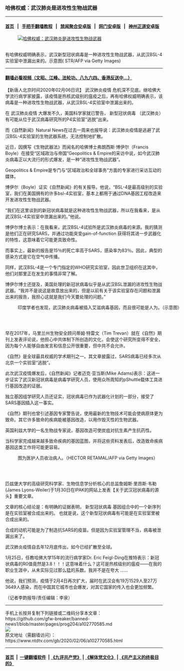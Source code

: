 ### 哈佛权威：武汉肺炎是进攻性生物战武器
------------------------

#### [首页](https://github.com/gfw-breaker/banned-news1/blob/master/README.md) &nbsp;&nbsp;|&nbsp;&nbsp; [手把手翻墙教程](https://github.com/gfw-breaker/guides/wiki) &nbsp;&nbsp;|&nbsp;&nbsp; [禁闻聚合安卓版](https://github.com/gfw-breaker/bn-android) &nbsp;&nbsp;|&nbsp;&nbsp; [网门安卓版](https://github.com/oGate2/oGate) &nbsp;&nbsp;|&nbsp;&nbsp; [神州正道安卓版](https://github.com/SzzdOgate/update) 



<div><div class="featured_image">
 <a href="https://i.ntdtv.com/assets/uploads/2020/02/GettyImages-1198473034-2.jpg" target="_blank">
  <figure>
   <img alt="哈佛权威：武汉肺炎是进攻性生物战武器" src="https://i.ntdtv.com/assets/uploads/2020/02/GettyImages-1198473034-2-800x450.jpg"/>
  </figure><br/>
 </a>
 <span class="caption">
  有哈佛权威明确表示，武汉新型冠状病毒是一种进攻性生物战武器，从武汉BSL-4实验室中泄漏出来的。示意图( STR/AFP via Getty Images)
 </span>
</div>
</div><hr/>

#### [翻墙必看视频（文昭、江峰、法轮功、八九六四、香港反送中...）](https://github.com/gfw-breaker/banned-news1/blob/master/pages/link3.md)

<div><div class="post_content" itemprop="articleBody">
 <p>
  【新唐人北京时间2020年02月06日讯】
  <ok href="https://www.ntdtv.com/gb/442749.htm">
   武汉肺炎疫情
  </ok>
  危机深不见底。继哈佛大学流行病学家披露，该疫情是热核武级别的瘟疫之后，再有哈佛权威明确表示，该病毒是一种进攻性生物战武器，从武汉BSL-4实验室中泄漏出来的。
 </p>
 <p>
  在
  <ok href="https://www.ntdtv.com/gb/442749.htm">
   武汉肺炎疫情
  </ok>
  大爆发不久，美国科学家就已警告，
  <ok href="https://www.ntdtv.com/gb/新型冠状病毒.htm">
   新型冠状病毒
  </ok>
  （武汉肺炎）有可能从位于武汉病毒研究所的P4实验室“逃脱”出来。
 </p>
 <p>
  而《自然新闻》Natural News在过去一周来也报导说：武汉肺炎疫情是逃避了武汉BSL-4实验室的生物武器系统，无法控制地扩散。
 </p>
 <p>
  近日，因撰写《生物武器法》而闻名的哈佛博士弗朗西斯·博伊尔（Francis Boyle）在接受“区域政治与帝国”Geopolitics &amp; Empire的采访中说，如今武汉肺炎病毒正以大流行的形式爆发，是一种“进攻性生物战武器”。
 </p>
 <p>
  Geopolitics &amp; Empire是专门与“区域政治和全球事务”方面的专家进行采访互动的媒体。
 </p>
 <p>
  博伊尔（Boyle）证实《自然新闻》的有关报导。他说，“BSL-4是最高级别的实验室，我们在美国拥有的许多bsl-4实验室，基本上都用于通过DNA基因工程改造来开发进攻性生物战武器。
 </p>
 <p>
  “我们在这里谈到的新冠状病毒就是这种进攻性生物战武器，所以在我看来，是从武汉BSL-4实验室中泄漏出来的。”他说。
 </p>
 <p>
  博伊尔博士表示：在我看来，武汉BSL-4试验所是武汉肺炎病毒的来源。我的猜测是他们正在研究SARS，并通过功能突变gain-of-function 获得将其进一步武器化的特性，这意味着它可能更具致命性。
 </p>
 <p>
  而事实上，最新的报告是15％的死亡率高于SARS，感染率为83％。因此，典型的感染方式是它在空气中传播。
 </p>
 <p>
  同样，武汉BSL-4是一个专门指定的WHO研究实验室，因此世卫组织在这其中，他们对那里正在发生的事情非常了解。
 </p>
 <p>
  博伊尔博士还提及，美国处理的新冠状病毒似乎是从武汉BSL泄漏的进攻性生物战武器。“我并不是说这是故意放出来的，但是以前有关于该实验室存在问题和泄漏出来的报告，我担心这就是我们今天要处理的问题。”
 </p>
 <figure class="wp-caption alignnone" id="attachment_102766911" style="width: 600px">
  <ok href="https://i.ntdtv.com/assets/uploads/2020/02/virus-1812092_1920.jpg">
   <img alt="" class="size-medium wp-image-102766911" src="https://i.ntdtv.com/assets/uploads/2020/02/virus-1812092_1920-600x338.jpg"/>
  </ok>
  <br/><figcaption class="wp-caption-text">
   印度学者也发现，武汉肺炎病毒被插入艾滋病毒基因，而且很可能是人为。（示意图）
  </figcaption><br/>
 </figure><br/>
 <p>
  早在2017年，马里兰州生物安全顾问蒂姆·特雷文（Tim Trevan）就在《自然》期刊上发表评论说，他担心中共体制下所创造的文化，会使这个研究所变得不安全，因为每个人能够自由发言和信息公开很重要，但中共不会允许。
 </p>
 <p>
  《自然》是全球最具权威的学术期刊之一。其文章披露过，SARS病毒已经多次从北京一个实验室“逃脱”。
 </p>
 <p>
  此次武汉疫情爆发后，《自然新闻》记者迈克·亚当斯(Mike Adams)表示：这进一步证实了武汉新冠状病毒是病毒学研究人员，使用众所周知的pShuttle载体工具进行基因改造的证据。
 </p>
 <p>
  独立基因组学研究人员还证实，冠状病毒已作为武器化计划的一部分，接受了SARS基因插入这一事实。
 </p>
 <p>
  《自然》期刊也曾引述基因专家警告说，使用最新的生物技术可能会使病原体更为致命。其它许多致命的疾病能被基因改造，以用作毁灭性的生物武器。
 </p>
 <p>
  英国利兹大学的一名生物战专家说，基因改造可使炭疽对抗生素产生抗药性。
 </p>
 <p>
  当科学家完成越来越多致命疾病的基因蓝图，并将这些资料发表后，改造致命疾病基因这类工作将可能更容易。
 </p>
 <figure class="wp-caption alignnone" id="attachment_102769731" style="width: 600px">
  <ok href="https://i.ntdtv.com/assets/uploads/2020/02/GettyImages-1197528073-800x450-1.jpg">
   <img alt="" class="size-medium wp-image-102769731" src="https://i.ntdtv.com/assets/uploads/2020/02/GettyImages-1197528073-800x450-1-600x338.jpg"/>
  </ok>
  <br/><figcaption class="wp-caption-text">
   图为医护人员收治病人。（HECTOR RETAMAL/AFP via Getty Images）
  </figcaption><br/>
 </figure><br/>
 <p>
  匹兹堡大学的高级研究科学家、生物信息学分析核心的总监詹姆斯·里昂斯·韦勒(James Lyons-Weiler)于1月30日在IPAK的网站上发表【关于武汉冠状病毒的源头】重要文章。
 </p>
 <p>
  文章的核心结论是：有明确的证据表明，
  <ok href="https://www.ntdtv.com/gb/新型冠状病毒.htm">
   新型冠状病毒
  </ok>
  基因组合中的一个新序列是在实验室被合成出来的。 也就是说，这个新型冠状病毒有可能是在实验室里被合成出来的。
 </p>
 <p>
  合成的动机可能是为了制造抗SARS的疫苗。但是因为实验室管理不当，病毒被泄漏出来了。
 </p>
 <p>
  武汉肺炎疫情自去年12月底传出，如今已经扩散至全球。
 </p>
 <p>
  1月25日，任教哈佛大学15年的流行病学家Dr. Eric Feigl-Ding在推特表示：新冠状病毒的R0值竟然是3.8！！！这意味着什么？这可是热核级别的瘟疫——在我的职业生涯中，从未实际见过那么猛的系数。我并不是在夸大 ……
 </p>
 <p>
  他说，我们预测，疫情于2月4日再次扩大，届时在武汉会有19万1529人至27万3649人感染，而在中国其它城市也会爆发，对其它国家的传入也会更加频繁。
 </p>
 <p>
  （记者李韵报导/责任编辑：李泉）
 </p>
 <div class="single_ad">
 </div>
</div>
</div>
<hr/>
手机上长按并复制下列链接或二维码分享本文章：<br/>
https://github.com/gfw-breaker/banned-news1/blob/master/pages/prog204/a102770585.md <br/>
<a href='https://github.com/gfw-breaker/banned-news1/blob/master/pages/prog204/a102770585.md'><img src='https://github.com/gfw-breaker/banned-news1/blob/master/pages/prog204/a102770585.md.png'/></a> <br/>
原文地址（需翻墙访问）：https://www.ntdtv.com/gb/2020/02/06/a102770585.html


------------------------
#### [首页](https://github.com/gfw-breaker/banned-news1/blob/master/README.md) &nbsp;|&nbsp; [一键翻墙软件](https://github.com/gfw-breaker/nogfw/blob/master/README.md) &nbsp;| [《九评共产党》](https://github.com/gfw-breaker/9ping.md/blob/master/README.md#九评之一评共产党是什么) | [《解体党文化》](https://github.com/gfw-breaker/jtdwh.md/blob/master/README.md) | [《共产主义的终极目的》](https://github.com/gfw-breaker/gczydzjmd.md/blob/master/README.md)


<img src='http://gfw-breaker.win/banned-news/pages/prog204/a102770585.md' width='0px' height='0px'/>